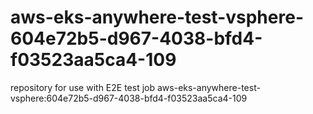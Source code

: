 # aws-eks-anywhere-test-vsphere-604e72b5-d967-4038-bfd4-f03523aa5ca4-109
repository for use with E2E test job aws-eks-anywhere-test-vsphere:604e72b5-d967-4038-bfd4-f03523aa5ca4-109
